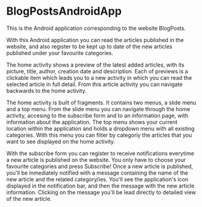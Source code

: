 BlogPostsAndroidApp
===================

This is the Android application corresponding to the website BlogPosts.

With this Android application you can read the articles published in the website, and also register to be kept up to date of the new articles published under your favourite categories.

The home activity shows a preview of the latest added articles, with its picture, title, author, creation date and description. Each of previews is a clickable item which leads you to a new activity in which you can read the selected article in full detail. From this article activity you can navigate backwards to the home activity.

The home activity is built of fragments. It contains two menus, a slide menu and a top menu. From the slide menu you can navigate through the home activity, accesing to the subscribe form and to an information page, with information about the application. The top menu shows your current location within the application and holds a dropdown menu with all existing categories. With this menu you can filter by categoriy the articles that you want to see displayed on the home activity.

With the subscribe form you can register to receive notifications everytime a new article is published on the website.
You only have to choose your favourite categories and press Subscribe! Once a new article is published, you'll be
inmediately notified with a message containing the name of the new article and the related category/ies. You'll see the application's icon displayed in the notification bar, and then the message with the new article information. Clicking on the message you'll be lead directly to detailed view of the new article.
